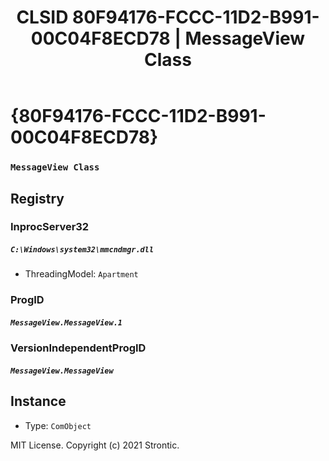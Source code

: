 ﻿---
title: "CLSID 80F94176-FCCC-11D2-B991-00C04F8ECD78 | MessageView Class"
excerpt: What is COM-Object CLSID 80F94176-FCCC-11D2-B991-00C04F8ECD78?
---

# {80F94176-FCCC-11D2-B991-00C04F8ECD78}

### `MessageView Class`

## Registry


### InprocServer32

##### `C:\Windows\system32\mmcndmgr.dll`
* ThreadingModel: `Apartment`

### ProgID

##### `MessageView.MessageView.1`

### VersionIndependentProgID

##### `MessageView.MessageView`

## Instance

* Type: `ComObject`

MIT License. Copyright (c) 2021 Strontic.


